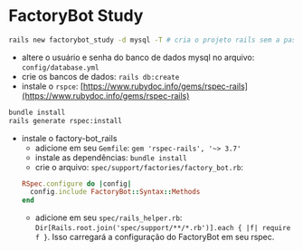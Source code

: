 # FactoryBot Study
```sh
rails new factorybot_study -d mysql -T # cria o projeto rails sem a pasta padrão de testes
```
- altere o usuário e senha do banco de dados mysql no arquivo: `config/database.yml`
- crie os bancos de dados: `rails db:create`
- instale o `rspce`: [https://www.rubydoc.info/gems/rspec-rails](https://www.rubydoc.info/gems/rspec-rails)
```sh
bundle install
rails generate rspec:install
```
- instale o factory-bot_rails
  - adicione em seu `Gemfile`: `gem 'rspec-rails', '~> 3.7'`
  - instale as dependências: `bundle install`
  - crie o arquivo: `spec/support/factories/factory_bot.rb`:
  ```rb
  RSpec.configure do |config|
    config.include FactoryBot::Syntax::Methods
  end
  ```
  - adicione em seu `spec/rails_helper.rb`: `Dir[Rails.root.join('spec/support/**/*.rb')].each { |f| require f }`. Isso carregará a configuração do FactoryBot em seu rspec.
